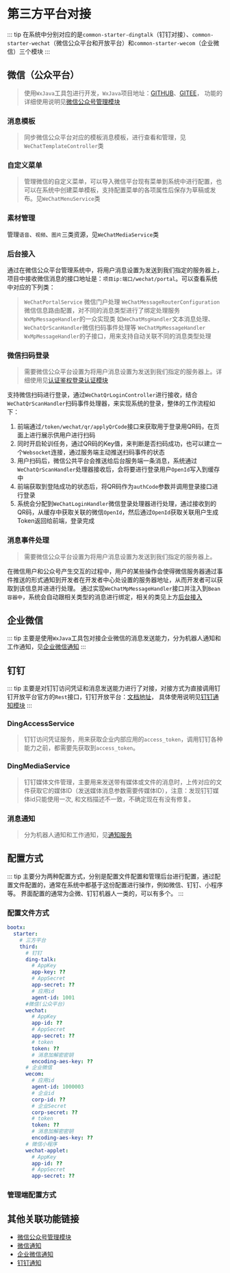 # 第三方平台对接
::: tip
在系统中分别对应的是`common-starter-dingtalk`（钉钉对接）、`common-starter-wechat`（微信公众平台和开放平台）和`common-starter-wecom`（企业微信）三个模块
:::
## 微信（公众平台）
> 使用`WxJava`工具包进行开发，`WxJava`项目地址：[GITHUB](https://github.com/Wechat-Group/WxJava)、[GITEE](https://gitee.com/binary/weixin-java-tools)，
> 功能的详细使用说明见[微信公众号管理模块](../other/微信公众号管理.md)
### 消息模板
> 同步微信公众平台对应的模板消息模板，进行查看和管理，见`WeChatTemplateController`类
### 自定义菜单
> 管理微信的自定义菜单，可以导入微信平台现有菜单到系统中进行配置，也可以在系统中创建菜单模板，支持配置菜单的各项属性后保存为草稿或发布。见`WeChatMenuService`类
### 素材管理
管理`语音`、`视频`、`图片`三类资源，见`WeChatMediaService`类
### 后台接入
通过在微信公众平台管理系统中，将用户消息设置为发送到我们指定的服务器上，项目中接收微信消息的接口地址是：`项目ip:端口/wechat/portal`。可以查看系统中对应的下列类：
> `WeChatPortalService` 微信门户处理
> `WeChatMessageRouterConfiguration` 微信信息路由配置，对不同的消息类型进行了绑定处理服务
> `WxMpMessageHandler`的一众实现类 如`WeChatMsgHandler`文本消息处理、`WeChatQrScanHandler`微信扫码事件处理等
> `WeChatMpMessageHandler` `WxMpMessageHandler`的子接口，用来支持自动关联不同的消息类型处理
### 微信扫码登录
> 需要微信公众平台设置为将用户消息设置为发送到我们指定的服务器上。详细使用见[认证鉴权登录认证模块](../service/iam/认证鉴权.md#登录认证)

支持微信扫码进行登录，通过`WeChatQrLoginController`进行接收，结合`WeChatQrScanHandler`扫码事件处理器，来实现系统的登录，整体的工作流程如下：
1. 前端通过`/token/wechat/qr/applyQrCode`接口来获取用于登录用QR码，在页面上进行展示供用户进行扫码
2. 同时开启轮训任务，通过QR码的Key值，来判断是否扫码成功，也可以建立一个`Websocket`连接，通过服务端主动推送扫码事件的状态
3. 用户扫码后，微信公共平台会推送给后台服务端一条消息，系统通过`WeChatQrScanHandler`处理器接收后，会将要进行登录用户`OpenId`写入到缓存中
4. 前端获取到登陆成功的状态后，将QR码作为`authCode`参数并调用登录接口进行登录
5. 系统会分配到`WeChatLoginHandler`微信登录处理器进行处理，通过接收到的QR码，从缓存中获取关联的微信`OpenId`，然后通过`OpenId`获取关联用户生成Token返回给前端，登录完成
### 消息事件处理
> 需要微信公众平台设置为将用户消息设置为发送到我们指定的服务器上。

在微信用户和公众号产生交互的过程中，用户的某些操作会使得微信服务器通过事件推送的形式通知到开发者在开发者中心处设置的服务器地址，从而开发者可以获取到该信息并进进行处理。
通过实现`WeChatMpMessageHandler`接口并注入到`Bean容器中`，系统会自动跟相关类型的消息进行绑定，相关的类见上方[后台接入](#后台接入)
## 企业微信
::: tip
主要是使用`WxJava`工具包对接企业微信的消息发送能力，分为机器人通知和工作通知，见[企业微信通知](../service/notice/企业微信通知.md)
:::
## 钉钉
::: tip
主要是对钉钉访问凭证和消息发送能力进行了对接，对接方式为直接调用钉钉开放平台官方的`Rest`接口，钉钉开放平台：[文档地址](https://open.dingtalk.com/document/)，
具体使用说明见[钉钉通知模块](../service/notice/钉钉通知.md)
:::

### DingAccessService
> 钉钉访问凭证服务，用来获取企业内部应用的`access_token`，调用钉钉各种能力之前，都需要先获取到`access_token`。

### DingMediaService
> 钉钉媒体文件管理，主要用来发送带有媒体或文件的消息时，上传对应的文件获取它的媒体ID（发送媒体消息参数需要传媒体ID），注意：发现钉钉媒体id只能使用一次,
> 和文档描述不一致，不确定现在有没有修复。
### 消息通知
> 分为机器人通知和工作通知，见[通知服务](../service/notice/通知服务.md)

## 配置方式
::: tip
主要分为两种配置方式，分别是配置文件配置和管理后台进行配置，通过配置文件配置的，通常在系统中都基于这份配置进行操作，例如微信、钉钉、小程序等。
界面配置的通常为企微、钉钉机器人一类的，可以有多个。
:::
### 配置文件方式
```yaml
bootx:   
  starter:
    # 三方平台
    third:
      # 钉钉
      ding-talk:
        # AppKey
        app-key: ??
        # AppSecret
        app-secret: ??
        # 应用id
        agent-id: 1001
      #微信(公众平台)
      wechat:
        # AppKey
        app-id: ??
        # AppSecret
        app-secret: ??
        # token
        token: ??
        # 消息加解密密钥
        encoding-aes-key: ??
      # 企业微信
      wecom:
        # 应用id
        agent-id: 1000003
        # 企业id
        corp-id: ??
        # 企业Secret
        corp-secret: ??
        # token
        token: ??
        # 消息加解密密钥
        encoding-aes-key: ??
      # 微信小程序
      wechat-applet:
        # AppKey
        app-id: ??
        # AppSecret
        app-secret: ??
```
### 管理端配置方式

## 其他关联功能链接
- [微信公众号管理模块](../other/微信公众号管理.md)
- [微信通知](../service/notice/微信通知.md)
- [企业微信通知](../service/notice/企业微信通知.md)
- [钉钉通知](../service/notice/钉钉通知.md)
